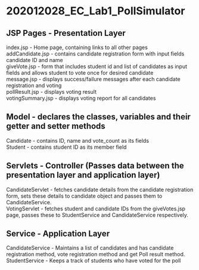 # 202012028_EC_Lab1_PollSimulator

## JSP Pages - Presentation Layer
index.jsp - Home page, containing links to all other pages  
addCandidate.jsp - contains candidate registration form with input fields candidate ID and name   
giveVote.jsp - form that includes student id and list of candidates as input fields and allows student to vote once for desired candidate  
message.jsp - displays success/failure messages after each candidate registration and voting  
pollResult.jsp - displays voting result  
votingSummary.jsp - displays voting report for all candidates  
  
## Model - declares the classes, variables and their getter and setter methods
Candidate - contains ID, name and vote_count as its fields   
Student - contains student ID as its member field  

## Servlets - Controller (Passes data between the presentation layer and application layer)
CandidateServlet - fetches candidate details from the candidate registration form, sets these details to candidate object and passes them to CandidateService.    
VotingServlet - fetches student and candidate IDs from the giveVotes.jsp page, passes these to StudentService and CandidateService respectively.  
  
## Service - Application Layer
CandidateService - Maintains a list of candidates and has candidate registration method, vote registration method and get Poll result method.  
StudentService - Keeps a track of students who have voted for the poll  

